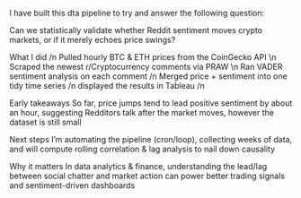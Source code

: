 I have built this dta pipeline to try and answer the following question:

Can we statistically validate whether Reddit sentiment moves crypto markets, or if it merely echoes price swings?

What I did /n
Pulled hourly BTC & ETH prices from the CoinGecko API \n
Scraped the newest r/Cryptocurrency comments via PRAW \n
Ran VADER sentiment analysis on each comment /n
Merged price + sentiment into one tidy time series /n
displayed the results in Tableau /n

Early takeaways
So far, price jumps tend to lead positive sentiment by about an hour, suggesting Redditors talk after the market moves, however the dataset is still small

Next steps
I’m automating the pipeline (cron/loop), collecting weeks of data, and will compute rolling correlation & lag analysis to nail down causality

Why it matters
In data analytics & finance, understanding the lead/lag between social chatter and market action can power better trading signals and sentiment-driven dashboards
